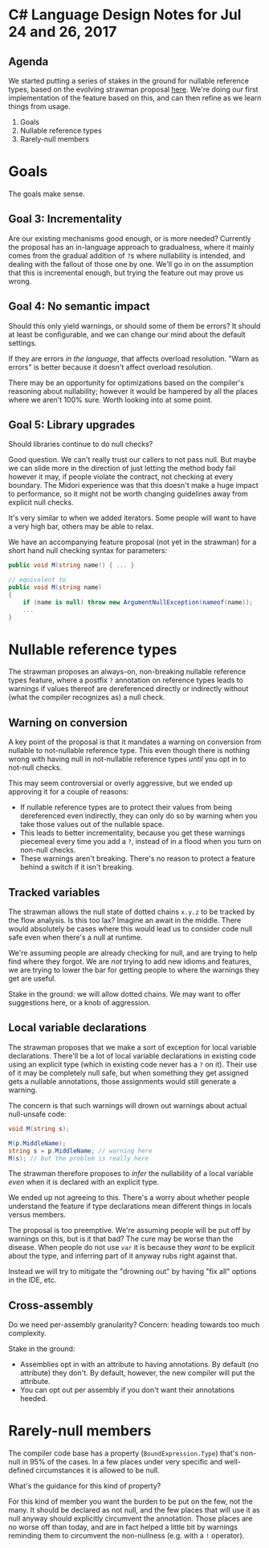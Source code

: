 # C# Language Design Notes for Jul 24 and 26, 2017

## Agenda

We started putting a series of stakes in the ground for nullable reference types, based on the evolving strawman proposal [here](https://github.com/dotnet/csharplang/issues/790). We're doing our first implementation of the feature based on this, and can then refine as we learn things from usage.

1. Goals
2. Nullable reference types
3. Rarely-null members


# Goals

The goals make sense.

## Goal 3: Incrementality

Are our existing mechanisms good enough, or is more needed? Currently the proposal has an in-language approach to gradualness, where it mainly comes from the gradual addition of `?`s where nullability is intended, and dealing with the fallout of those one by one. We'll go in on the assumption that this is incremental enough, but trying the feature out may prove us wrong.


## Goal 4: No semantic impact

Should this only yield warnings, or should some of them be errors? It should at least be configurable, and we can change our mind about the default settings.

If they are errors *in the language*, that affects overload resolution. "Warn as errors" is better because it doesn't affect overload resolution.

There may be an opportunity for optimizations based on the compiler's reasoning about nullability; however it would be hampered by all the places where we aren't 100% sure. Worth looking into at some point.

## Goal 5: Library upgrades

Should libraries continue to do null checks?

Good question. We can't really trust our callers to not pass null. But maybe we can slide more in the direction of just letting the method body fail however it may, if people violate the contract, not checking at every boundary. The Midori experience was that this doesn't make a huge impact to performance, so it might not be worth changing guidelines away from explicit null checks.

It's very similar to when we added iterators. Some people will want to have a very high bar, others may be able to relax.

We have an accompanying feature proposal (not yet in the strawman) for a short hand null checking syntax for parameters:

``` c#
public void M(string name!) { ... }

// equivalent to
public void M(string name)
{
    if (name is null) throw new ArgumentNullException(nameof(name));
    ...
}
```

# Nullable reference types

The strawman proposes an always-on, non-breaking nullable reference types feature, where a postfix `?` annotation on reference types leads to warnings if values thereof are dereferenced directly or indirectly without (what the compiler recognizes as) a null check.

## Warning on conversion

A key point of the proposal is that it mandates a warning on conversion from nullable to not-nullable reference type. This even though there is nothing wrong with having null in not-nullable reference types *until* you opt in to not-null checks.

This may seem controversial or overly aggressive, but we ended up approving it for a couple of reasons:

- If nullable reference types are to protect their values from being dereferenced even indirectly, they can only do so by warning when you take those values out of the nullable space. 
- This leads to better incrementality, because you get these warnings piecemeal every time you add a `?`, instead of in a flood when you turn on non-null checks.
- These warnings aren't breaking. There's no reason to protect a feature behind a switch if it isn't breaking.

## Tracked variables

The strawman allows the null state of dotted chains `x.y.z` to be tracked by the flow analysis. Is this too lax? Imagine an await in the middle. There would absolutely be cases where this would lead us to consider code null safe even when there's a null at runtime.

We're assuming people are already checking for null, and are trying to help find where they forgot. We are *not* trying to add new idioms and features, we are trying to lower the bar for getting people to where the warnings they get are useful.

Stake in the ground: we will allow dotted chains. We may want to offer suggestions here, or a knob of aggression. 
 
## Local variable declarations

The strawman proposes that we make a sort of exception for local variable declarations. There'll be a lot of local variable declarations in existing code using an explicit type (which in existing code never has a `?` on it). Their use of it may be completely null safe, but when something they get assigned gets a nullable annotations, those assignments would still generate a warning.

The concern is that such warnings will drown out warnings about actual null-unsafe code:

``` c#
void M(string s);

M(p.MiddleName);
string s = p.MiddleName; // warning here
M(s); // but the problem is really here
```

The strawman therefore proposes to *infer* the nullability of a local variable *even* when it is declared with an explicit type.

We ended up not agreeing to this. There's a worry about whether people understand the feature if type declarations mean different things in locals versus members.

The proposal is too preemptive. We're assuming people will be put off by warnings on this, but is it that bad? The cure may be worse than the disease. When people do not use `var` it is because they *want* to be explicit about the type, and inferring part of it anyway rubs right against that.

Instead we will try to mitigate the "drowning out" by having "fix all" options in the IDE, etc.

## Cross-assembly

Do we need per-assembly granularity? Concern: heading towards too much complexity.

Stake in the ground:

- Assemblies opt in with an attribute to having annotations. By default (no attribute) they don't. By default, however, the new compiler will put the attribute.
- You can opt out per assembly if you don't want their annotations heeded.


# Rarely-null members

The compiler code base has a property (`BoundExpression.Type`) that's non-null in 95% of the cases. In a few places under very specific and well-defined circumstances it is allowed to be null.

What's the guidance for this kind of property?

For this kind of member you want the burden to be put on the few, not the many. It should be declared as not null, and the few places that will use it as null anyway should explicitly circumvent the annotation. Those places are no worse off than today, and are in fact helped a little bit by warnings reminding them to circumvent the non-nullness (e.g. with a `!` operator).



